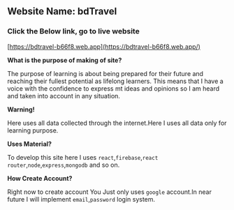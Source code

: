 ## Website Name: bdTravel

### Click the Below link, go to live website

[https://bdtravel-b66f8.web.app](https://bdtravel-b66f8.web.app/)

**What is the purpose of making of site?**

The purpose of learning is about being prepared for their future and reaching their fullest potential as lifelong learners. This means that I have a voice with the confidence to express mt ideas and opinions so I am heard and taken into account in any situation.

**Warning!**

Here uses all data collected through the internet.Here I uses all data only for learning purpose.

**Uses Material?**

To develop this site here I uses `react`,`firebase`,`react router`,`node`,`express`,`mongodb` and so on.

**How Create Account?**

Right now to create account You Just only uses `google` account.In near future I will implement `email`,`password` login system.